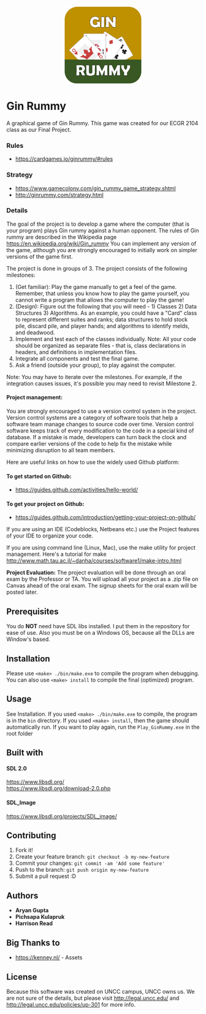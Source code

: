<p align="center">
  <img src="res/icon.png" alt="Drawing" width="200"/>
</p>


# Gin Rummy #
A graphical game of Gin Rummy. This game was created for our ECGR 2104 class as
our Final Project. 



### Rules ###
* https://cardgames.io/ginrummy/#rules



### Strategy ###
* https://www.gamecolony.com/gin_rummy_game_strategy.shtml
* http://ginrummy.com/strategy.html



### Details ###
The goal of the project is to develop a game where the computer (that is your 
program) plays Gin rummy against a human opponent. The rules of Gin rummy are 
described in the Wikipedia page https://en.wikipedia.org/wiki/Gin_rummy You can
implement any version of the game, although you are strongly encouraged to 
initially work on simpler versions of the game first. <br>

The project is done in groups of 3. The project consists of the following milestones:
1. (Get familiar): Play the game manually to get a feel of the game. Remember,
	that unless you know how to play the game yourself, you cannot write a
	program that allows the computer to play the game! 
2. (Design): Figure out the following that you will need - 1) Classes 2)
	Data Structures 3) Algorithms. As an example, you could have a "Card" class
	to represent different suites and ranks; data structures to hold stock pile,
	discard pile, and player hands; and algorithms to identify melds, and deadwood. 	
3. Implement and test each of the classes individually. Note: All your code
	should be organized as separate files - that is, class declarations in 
	headers, and definitions in implementation files.
4. Integrate all components and test the final game. 
5. Ask a friend (outside your group), to play against the computer. 

Note: You may have to iterate over the milestones. For example, if the
integration causes issues, it's possible you may need to revisit Milestone 2.

#### Project management: ####
You are strongly encouraged to use a version control system in the project.
Version control systems are a category of software tools that help a software
team manage changes to source code over time. Version control software keeps
track of every modification to the code in a special kind of database. If a
mistake is made, developers can turn back the clock and compare earlier versions
of the code to help fix the mistake while minimizing disruption to all team members. <br>

Here are useful links on how to use the widely used Github platform:

#### To get started on Github: ####
* https://guides.github.com/activities/hello-world/

#### To get your project on Github: ####
* https://guides.github.com/introduction/getting-your-project-on-github/

If you are using an IDE (Codeblocks, Netbeans etc.) use the Project features of
your IDE to organize your code. <br>

If you are using command line (Linux, Mac), use the make utility for project
management. Here's a tutorial for make 
http://www.math.tau.ac.il/~danha/courses/software1/make-intro.html

**Project Evaluation:**
The project evaluation will be done through an oral exam by the Professor or TA.
You will upload all your project as a .zip file on Canvas ahead of the oral exam.
The signup sheets for the oral exam will be posted later. 



## Prerequisites ##
You do **NOT** need have SDL libs installed. I put them in the repository for
ease of use. Also you must be on a Windows OS, because all the DLLs are Window's
based.



## Installation ##
Please use `<make> ./bin/make.exe` to compile the program when debugging. <br>
You can also use `<make> install` to compile the final (optimized) program.



## Usage ##
See Installation. If you used `<make> ./bin/make.exe` to compile, the program is
in the `bin` directory. If you used `<make> install`, then the game should automatically
run. If you want to play again, run the `Play_GinRummy.exe` in the root folder



## Built with ##
#### SDL 2.0 ####
https://www.libsdl.org/  
https://www.libsdl.org/download-2.0.php

#### SDL_Image ####
https://www.libsdl.org/projects/SDL_image/




## Contributing ##
1. Fork it!
2. Create your feature branch: `git checkout -b my-new-feature`
3. Commit your changes: `git commit -am 'Add some feature'`
4. Push to the branch: `git push origin my-new-feature`
5. Submit a pull request :D



## Authors ##
* **Aryan Gupta**
* **Pichsapa Kulapruk**
* **Harrison Read**



## Big Thanks to ##
* https://kenney.nl/ - Assets



## License ##
Because this software was created on UNCC campus, UNCC owns us. We are not sure
of the details, but please visit http://legal.uncc.edu/ and
http://legal.uncc.edu/policies/up-301 for more info. 

